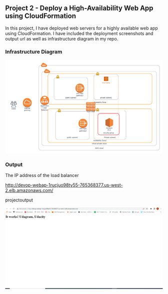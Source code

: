 
## Project 2 - Deploy a High-Availability Web App using CloudFormation
In this project, I have deployed web servers for a highly available web app using CloudFormation.  I have included the deployment screenshots and output url as well as infrastructure diagram in my repo. 



### Infrastructure Diagram 

![](https://github.com/DawitSisayy/project2-Infrastructure-as-Code/blob/main/Infrastructure%20diagram.png)






### Output
The IP address of the load balancer

http://devop-webap-1rucjuo98ty55-765368377.us-west-2.elb.amazonaws.com/

projectoutput

![](https://github.com/DawitSisayy/project2-Infrastructure-as-Code/blob/main/deployment_screenshots/Working%20Test.PNG)

